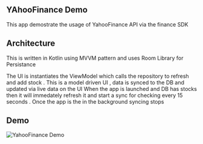 

## YAhooFinance Demo

This app demostrate the usage of YahooFinance API via the finance SDK

## Architecture

This is written in Kotlin using MVVM pattern and uses Room Library for Persistance 

The UI is instantiates the ViewModel which calls the repository to refresh and add stock .
This is a model driven UI , data is synced to the DB and updated via live data on the UI
When the app is launched and DB has stocks then it will immedately refresh it and start a sync 
for checking every 15 seconds .
Once the app is the in the background syncing stops 



## Demo

![YahooFinance Demo](demo/demo.gif)
